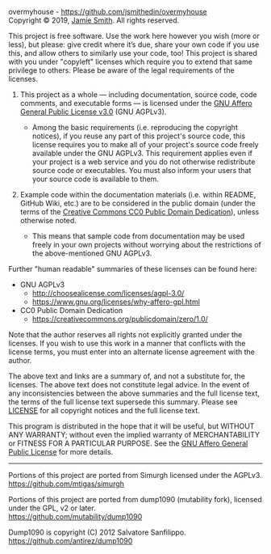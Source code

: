 overmyhouse - https://github.com/jsmithedin/overmyhouse  
Copyright © 2019, [Jamie Smith](https://jsmth.co.uk/).
All rights reserved.

This project is free software. Use the work here however you wish (more or
less), but please: give credit where it’s due, share your own code if you
use this, and allow others to similarly use your code, too! This project
is shared with you under "copyleft" licenses which require you to
extend that same privilege to others. Please be aware of the legal
requirements of the licenses.

1. This project as a whole — including documentation, source code, code
   comments, and executable forms — is licensed under the [GNU Affero General
   Public License v3.0](http://choosealicense.com/licenses/agpl-3.0/) (GNU AGPLv3).

   * Among the basic requirements (i.e. reproducing the copyright
     notices), if you reuse any part of this project's source code, this
     license requires you to make all of your project's source code freely
     available under the GNU AGPLv3. This requirement applies even if your
     project is a web service and you do not otherwise redistribute source
     code or executables. You must also inform your users that your
     source code is available to them.

2. Example code within the documentation materials (i.e. within README,
   GitHub Wiki, etc.) are to be considered in the public domain (under the
   terms of the [Creative Commons CC0 Public Domain Dedication](https://creativecommons.org/publicdomain/zero/1.0/)), unless
   otherwise noted.

   * This means that sample code from documentation may be used freely in
     your own projects without worrying about the restrictions of the
     above-mentioned GNU AGPLv3.

Further "human readable" summaries of these licenses can be found here:

* GNU AGPLv3
  * http://choosealicense.com/licenses/agpl-3.0/
  * https://www.gnu.org/licenses/why-affero-gpl.html
* CC0 Public Domain Dedication
  * https://creativecommons.org/publicdomain/zero/1.0/

Note that the author reserves all rights not explicitly granted under the
licenses. If you wish to use this work in a manner that conflicts with the
license terms, you must enter into an alternate license agreement with the
author.

The above text and links are a summary of, and not a substitute for,
the licenses. The above text does not constitute legal advice. In
the event of any inconsistencies between the above summaries and the
full license text, the terms of the full license text supersede this
summary. Please see [LICENSE][LICENSE] for all copyright notices and
the full license text.

This program is distributed in the hope that it will be useful,
but WITHOUT ANY WARRANTY; without even the implied warranty of
MERCHANTABILITY or FITNESS FOR A PARTICULAR PURPOSE.  See the
[GNU Affero General Public License][LICENSE] for more details.

[LICENSE]: LICENSE

---

Portions of this project are ported from Simurgh
licensed under the AGPLv3.
https://github.com/mtigas/simurgh

Portions of this project are ported from dump1090 (mutability fork),
licensed under the GPL, v2 or later.  
https://github.com/mutability/dump1090

Dump1090 is copyright (C) 2012 Salvatore Sanfilippo.  
https://github.com/antirez/dump1090